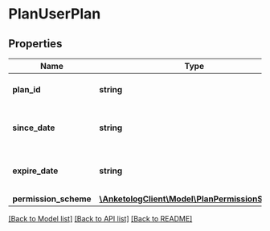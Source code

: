 # PlanUserPlan

## Properties
Name | Type | Description | Notes
------------ | ------------- | ------------- | -------------
**plan_id** | **string** | ID тарифного плана | 
**since_date** | **string** | Дата начала тарифного плана | 
**expire_date** | **string** | Дата окончания тарифного плана | 
**permission_scheme** | [**\AnketologClient\Model\PlanPermissionScheme**](PlanPermissionScheme.md) |  | 

[[Back to Model list]](../README.md#documentation-for-models) [[Back to API list]](../README.md#documentation-for-api-endpoints) [[Back to README]](../README.md)


